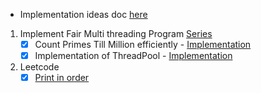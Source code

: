 - Implementation ideas doc [here](https://github.com/lucifercr07/multithreading/blob/main/src/main/java/org/example/arpit/concurrency/temp-artifact/Hands%20on%20Resources.md)
1. Implement Fair Multi threading Program [Series](https://www.youtube.com/watch?v=2PjlaUnrAMQ&list=PLsdq-3Z1EPT3VjDhjMb5yBsgn0wn2-fjp&index=1&pp=iAQB)
	- [x] Count Primes Till Million efficiently - [Implementation](https://github.com/lucifercr07/multithreading/blob/main/src/main/java/org/example/arpit/concurrency/CountPrimeTill100Million.java)
    - [x] Implementation of ThreadPool - [Implementation](https://github.com/lucifercr07/multithreading/tree/main/src/main/java/org/example/arpit/concurrency/threadpool)
2. Leetcode
	- [x]  [Print in order](https://leetcode.com/problems/print-in-order/description/)
